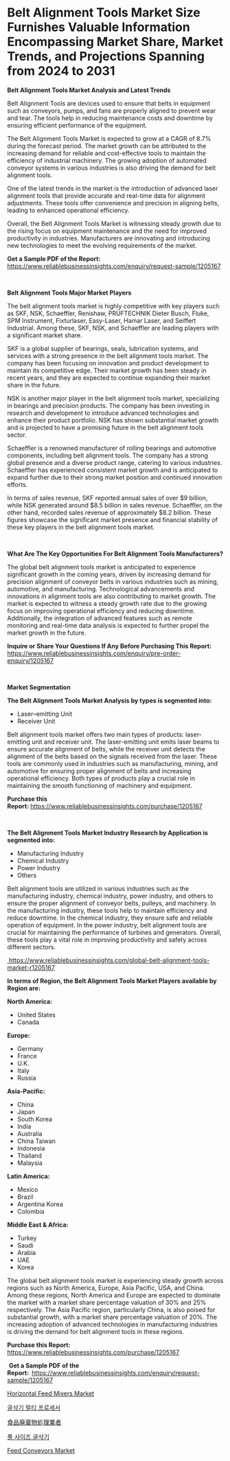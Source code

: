 <p><h1>Belt Alignment Tools Market Size Furnishes Valuable Information Encompassing Market Share, Market Trends, and Projections Spanning from 2024 to 2031</h1></p><p><strong>Belt Alignment Tools Market Analysis and Latest Trends</strong></p>
<p><p>Belt Alignment Tools are devices used to ensure that belts in equipment such as conveyors, pumps, and fans are properly aligned to prevent wear and tear. The tools help in reducing maintenance costs and downtime by ensuring efficient performance of the equipment.</p><p>The Belt Alignment Tools Market is expected to grow at a CAGR of 8.7% during the forecast period. The market growth can be attributed to the increasing demand for reliable and cost-effective tools to maintain the efficiency of industrial machinery. The growing adoption of automated conveyor systems in various industries is also driving the demand for belt alignment tools.</p><p>One of the latest trends in the market is the introduction of advanced laser alignment tools that provide accurate and real-time data for alignment adjustments. These tools offer convenience and precision in aligning belts, leading to enhanced operational efficiency.</p><p>Overall, the Belt Alignment Tools Market is witnessing steady growth due to the rising focus on equipment maintenance and the need for improved productivity in industries. Manufacturers are innovating and introducing new technologies to meet the evolving requirements of the market.</p></p>
<p><strong>Get a Sample PDF of the Report:&nbsp;</strong> <a href="https://www.reliablebusinessinsights.com/enquiry/request-sample/1205167">https://www.reliablebusinessinsights.com/enquiry/request-sample/1205167</a></p>
<p>&nbsp;</p>
<p><strong>Belt Alignment Tools Major Market Players</strong></p>
<p><p>The belt alignment tools market is highly competitive with key players such as SKF, NSK, Schaeffler, Renishaw, PRÜFTECHNIK Dieter Busch, Fluke, SPM Instrument, Fixturlaser, Easy-Laser, Hamar Laser, and Seiffert Industrial. Among these, SKF, NSK, and Schaeffler are leading players with a significant market share.</p><p>SKF is a global supplier of bearings, seals, lubrication systems, and services with a strong presence in the belt alignment tools market. The company has been focusing on innovation and product development to maintain its competitive edge. Their market growth has been steady in recent years, and they are expected to continue expanding their market share in the future.</p><p>NSK is another major player in the belt alignment tools market, specializing in bearings and precision products. The company has been investing in research and development to introduce advanced technologies and enhance their product portfolio. NSK has shown substantial market growth and is projected to have a promising future in the belt alignment tools sector.</p><p>Schaeffler is a renowned manufacturer of rolling bearings and automotive components, including belt alignment tools. The company has a strong global presence and a diverse product range, catering to various industries. Schaeffler has experienced consistent market growth and is anticipated to expand further due to their strong market position and continued innovation efforts.</p><p>In terms of sales revenue, SKF reported annual sales of over $9 billion, while NSK generated around $8.5 billion in sales revenue. Schaeffler, on the other hand, recorded sales revenue of approximately $8.2 billion. These figures showcase the significant market presence and financial stability of these key players in the belt alignment tools market.</p></p>
<p>&nbsp;</p>
<p><strong>What Are The Key Opportunities For Belt Alignment Tools Manufacturers?</strong></p>
<p><p>The global belt alignment tools market is anticipated to experience significant growth in the coming years, driven by increasing demand for precision alignment of conveyor belts in various industries such as mining, automotive, and manufacturing. Technological advancements and innovations in alignment tools are also contributing to market growth. The market is expected to witness a steady growth rate due to the growing focus on improving operational efficiency and reducing downtime. Additionally, the integration of advanced features such as remote monitoring and real-time data analysis is expected to further propel the market growth in the future.</p></p>
<p><strong>Inquire or Share Your Questions If Any Before Purchasing This Report:</strong> <a href="https://www.reliablebusinessinsights.com/enquiry/pre-order-enquiry/1205167">https://www.reliablebusinessinsights.com/enquiry/pre-order-enquiry/1205167</a></p>
<p>&nbsp;</p>
<p><strong>Market Segmentation</strong></p>
<p><strong>The Belt Alignment Tools Market Analysis by types is segmented into:</strong></p>
<p><ul><li>Laser–emitting Unit</li><li>Receiver Unit</li></ul></p>
<p><p>Belt alignment tools market offers two main types of products: laser-emitting unit and receiver unit. The laser-emitting unit emits laser beams to ensure accurate alignment of belts, while the receiver unit detects the alignment of the belts based on the signals received from the laser. These tools are commonly used in industries such as manufacturing, mining, and automotive for ensuring proper alignment of belts and increasing operational efficiency. Both types of products play a crucial role in maintaining the smooth functioning of machinery and equipment.</p></p>
<p><strong>Purchase this Report:&nbsp;</strong><a href="https://www.reliablebusinessinsights.com/purchase/1205167">https://www.reliablebusinessinsights.com/purchase/1205167</a></p>
<p>&nbsp;</p>
<p><strong>The Belt Alignment Tools Market Industry Research by Application is segmented into:</strong></p>
<p><ul><li>Manufacturing Industry</li><li>Chemical Industry</li><li>Power Industry</li><li>Others</li></ul></p>
<p><p>Belt alignment tools are utilized in various industries such as the manufacturing industry, chemical industry, power industry, and others to ensure the proper alignment of conveyor belts, pulleys, and machinery. In the manufacturing industry, these tools help to maintain efficiency and reduce downtime. In the chemical industry, they ensure safe and reliable operation of equipment. In the power industry, belt alignment tools are crucial for maintaining the performance of turbines and generators. Overall, these tools play a vital role in improving productivity and safety across different sectors.</p></p>
<p><a href="https://www.reliablebusinessinsights.com/global-belt-alignment-tools-market-r1205167">&nbsp;https://www.reliablebusinessinsights.com/global-belt-alignment-tools-market-r1205167</a></p>
<p><strong>In terms of Region, the Belt Alignment Tools Market Players available by Region are:</strong></p>
<p>
    <p> <strong> North America: </strong>
        <ul>
            <li>United States</li>
            <li>Canada</li>
        </ul>
        </p> 
    <p> <strong> Europe: </strong>
        <ul>
            <li>Germany</li>
            <li>France</li>
            <li>U.K.</li>
            <li>Italy</li>
            <li>Russia</li>
        </ul>
        </p> 
    <p> <strong> Asia-Pacific: </strong>
        <ul>
            <li>China</li>
            <li>Japan</li>
            <li>South Korea</li>
            <li>India</li>
            <li>Australia</li>
            <li>China Taiwan</li>
            <li>Indonesia</li>
            <li>Thailand</li>
            <li>Malaysia</li>
        </ul>
        </p> 
    <p> <strong> Latin America: </strong>
        <ul>
            <li>Mexico</li>
            <li>Brazil</li>
            <li>Argentina Korea</li>
            <li>Colombia</li>
        </ul>
        </p> 
    <p> <strong> Middle East & Africa: </strong>
        <ul>
            <li>Turkey</li>
            <li>Saudi</li>
            <li>Arabia</li>
            <li>UAE</li>
            <li>Korea</li>
        </ul>
    </p>
    </p>
<p><p>The global belt alignment tools market is experiencing steady growth across regions such as North America, Europe, Asia Pacific, USA, and China. Among these regions, North America and Europe are expected to dominate the market with a market share percentage valuation of 30% and 25% respectively. The Asia Pacific region, particularly China, is also poised for substantial growth, with a market share percentage valuation of 20%. The increasing adoption of advanced technologies in manufacturing industries is driving the demand for belt alignment tools in these regions.</p></p>
<p><strong>Purchase this Report: </strong><a href="https://www.reliablebusinessinsights.com/purchase/1205167">https://www.reliablebusinessinsights.com/purchase/1205167</a></p>
<p>&nbsp;<strong>Get a Sample PDF of the Report:&nbsp;&nbsp;</strong><a href="https://www.reliablebusinessinsights.com/enquiry/request-sample/1205167">https://www.reliablebusinessinsights.com/enquiry/request-sample/1205167</a></p>
<p><strong></strong></p>
<p><p><a href="https://github.com/luckyshygirl/Market-Research-Report-List-5/blob/main/horizontal-feed-mixers-market.md">Horizontal Feed Mixers Market</a></p><p><a href="https://github.com/rsg307664904/Market-Research-Report-List-2/blob/main/5727367167397.md">굴삭기 멀티 프로세서</a></p><p><a href="https://medium.com/@juliafadel1922/2024%E5%B9%B4%E3%81%8B%E3%82%892031%E5%B9%B4%E3%81%BE%E3%81%A7%E3%81%AE%E6%9C%9F%E9%96%93%E3%81%AB%E4%BA%88%E6%B8%AC%E3%81%95%E3%82%8C%E3%82%8B-%E6%80%A5%E9%80%9F%E3%81%AB%E6%88%90%E9%95%B7%E3%81%97%E3%81%A6%E3%81%84%E3%82%8B-%E3%81%AEcagr%E3%82%92%E6%8C%81%E3%81%A4-%E3%82%B0%E3%83%AD%E3%83%BC%E3%83%90%E3%83%AB%E3%83%95%E3%83%BC%E3%83%89%E5%BB%83%E6%A3%84%E7%89%A9%E5%87%A6%E7%90%86%E6%A9%9F%E5%B8%82%E5%A0%B4%E3%82%B9%E3%82%B3%E3%83%BC%E3%83%97%E3%81%AE%E8%A9%B3%E7%B4%B0%E3%81%AA%E5%88%86%E6%9E%90-989d05ff1cef">食品廃棄物処理業者</a></p><p><a href="https://github.com/PercyHagernes9778/Market-Research-Report-List-2/blob/main/8071204167398.md">풀 사이즈 굴삭기</a></p><p><a href="https://github.com/markusgodoy/Market-Research-Report-List-4/blob/main/feed-conveyors-market.md">Feed Conveyors Market</a></p></p>